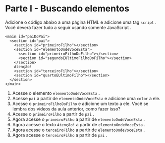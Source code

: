 # Parte I - Buscando elementos

Adicione o código abaixo a uma página HTML e adicione uma tag `script` . Você deverá fazer tudo a seguir usando somente JavaScript .

```
<main id="paiDoPai">
  <section id="pai">
    <section id="primeiroFilho"></section>
    <section id="elementoOndeVoceEsta">
      <section id="primeiroFilhoDoFilho"></section>
      <section id="segundoEUltimoFilhoDoFilho"></section>
    </section>
    Atenção!
    <section id="terceiroFilho"></section>
    <section id="quartoEUltimoFilho"></section>
  </section>
</main>
```
1. Acesse o elemento `elementoOndeVoceEsta` .
2. Acesse `pai` a partir de `elementoOndeVoceEsta` e adicione uma `color` a ele.
3. Acesse o `primeiroFilhoDoFilho` e adicione um texto a ele. Você se lembra dos vídeos da aula anterior, como fazer isso?
4. Acesse o `primeiroFilho` a partir de `pai` .
5. Agora acesse o `primeiroFilho` a partir de `elementoOndeVoceEsta` .
6. Agora acesse o texto `Atenção!` a partir de `elementoOndeVoceEsta` .
7. Agora acesse o `terceiroFilho` a partir de `elementoOndeVoceEsta` .
8. Agora acesse o `terceiroFilho` a partir de `pai` .
